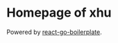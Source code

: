 # Homepage of xhu

Powered by [react-go-boilerplate](https://github.com/MrHuxu/react-go-boilerplate/).